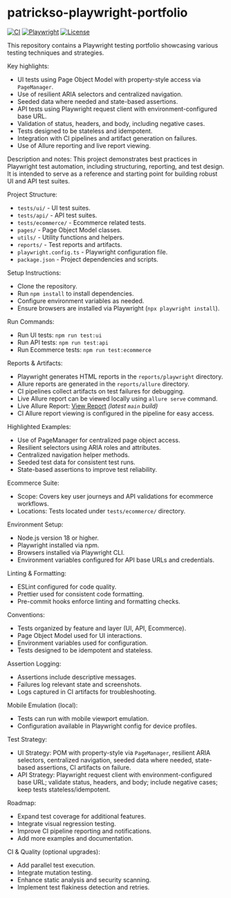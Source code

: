 # patrickso-playwright-portfolio

[![CI](https://github.com/patricks0/patrickso-playwright-portfolio/actions/workflows/playwright.yml/badge.svg)](https://github.com/patricks0/patrickso-playwright-portfolio/actions/workflows/playwright.yml)
[![Playwright](https://img.shields.io/badge/playwright-1.35.1-blue)](https://playwright.dev)
[![License](https://img.shields.io/github/license/patricks0/patrickso-playwright-portfolio)](LICENSE)

This repository contains a Playwright testing portfolio showcasing various testing techniques and strategies.

Key highlights:
- UI tests using Page Object Model with property-style access via `PageManager`.
- Use of resilient ARIA selectors and centralized navigation.
- Seeded data where needed and state-based assertions.
- API tests using Playwright request client with environment-configured base URL.
- Validation of status, headers, and body, including negative cases.
- Tests designed to be stateless and idempotent.
- Integration with CI pipelines and artifact generation on failures.
- Use of Allure reporting and live report viewing.

Description and notes:
This project demonstrates best practices in Playwright test automation, including structuring, reporting, and test design. It is intended to serve as a reference and starting point for building robust UI and API test suites.

Project Structure:
- `tests/ui/` - UI test suites.
- `tests/api/` - API test suites.
- `tests/ecommerce/` - Ecommerce related tests.
- `pages/` - Page Object Model classes.
- `utils/` - Utility functions and helpers.
- `reports/` - Test reports and artifacts.
- `playwright.config.ts` - Playwright configuration file.
- `package.json` - Project dependencies and scripts.

Setup Instructions:
- Clone the repository.
- Run `npm install` to install dependencies.
- Configure environment variables as needed.
- Ensure browsers are installed via Playwright (`npx playwright install`).

Run Commands:
- Run UI tests: `npm run test:ui`
- Run API tests: `npm run test:api`
- Run Ecommerce tests: `npm run test:ecommerce`

Reports & Artifacts:
- Playwright generates HTML reports in the `reports/playwright` directory.
- Allure reports are generated in the `reports/allure` directory.
- CI pipelines collect artifacts on test failures for debugging.
- Live Allure report can be viewed locally using `allure serve` command.
- Live Allure Report: [View Report](https://patricks0.github.io/patrickso-playwright-portfolio/) *(latest `main` build)*
- CI Allure report viewing is configured in the pipeline for easy access.

Highlighted Examples:
- Use of PageManager for centralized page object access.
- Resilient selectors using ARIA roles and attributes.
- Centralized navigation helper methods.
- Seeded test data for consistent test runs.
- State-based assertions to improve test reliability.

Ecommerce Suite:
- Scope: Covers key user journeys and API validations for ecommerce workflows.
- Locations: Tests located under `tests/ecommerce/` directory.

Environment Setup:
- Node.js version 18 or higher.
- Playwright installed via npm.
- Browsers installed via Playwright CLI.
- Environment variables configured for API base URLs and credentials.

Linting & Formatting:
- ESLint configured for code quality.
- Prettier used for consistent code formatting.
- Pre-commit hooks enforce linting and formatting checks.

Conventions:
- Tests organized by feature and layer (UI, API, Ecommerce).
- Page Object Model used for UI interactions.
- Environment variables used for configuration.
- Tests designed to be idempotent and stateless.

Assertion Logging:
- Assertions include descriptive messages.
- Failures log relevant state and screenshots.
- Logs captured in CI artifacts for troubleshooting.

Mobile Emulation (local):
- Tests can run with mobile viewport emulation.
- Configuration available in Playwright config for device profiles.

Test Strategy:
- UI Strategy: POM with property-style via `PageManager`, resilient ARIA selectors, centralized navigation, seeded data where needed, state-based assertions, CI artifacts on failure.
- API Strategy: Playwright request client with environment-configured base URL; validate status, headers, and body; include negative cases; keep tests stateless/idempotent.

Roadmap:
- Expand test coverage for additional features.
- Integrate visual regression testing.
- Improve CI pipeline reporting and notifications.
- Add more examples and documentation.

CI & Quality (optional upgrades):
- Add parallel test execution.
- Integrate mutation testing.
- Enhance static analysis and security scanning.
- Implement test flakiness detection and retries.
